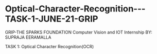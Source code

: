 # Optical-Character-Recognition---TASK-1-JUNE-21-GRIP

GRIP-THE SPARKS FOUNDATION Computer Vision and IOT Internship BY: SUPRAJA EERAMALLA

TASK 1: Optical Character Recognition(OCR)
